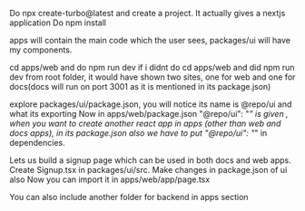 Do npx create-turbo@latest and create a project. It actually gives a nextjs application
Do npm install

apps will contain the main code which the user sees, packages/ui will have my components.

cd apps/web and do npm run dev
if i didnt do cd apps/web and did npm run dev from root folder, it would have shown two sites, one for web and one for docs(docs will run on port 3001 as it is mentioned in its package.json)

explore packages/ui/package.json, you will notice its name is @repo/ui and what its exporting
Now in apps/web/package.json  "@repo/ui": "*"  is given , when you want to create another react app in apps (other than web and docs apps), in its package.json also we have to put "@repo/ui": "*"  in dependencies.

Lets us build a signup page which can be used in both docs and web apps. Create Signup.tsx in packages/ui/src. Make changes in package.json of ui also
Now you can import it in apps/web/app/page.tsx


You can also include another folder for backend in apps section 